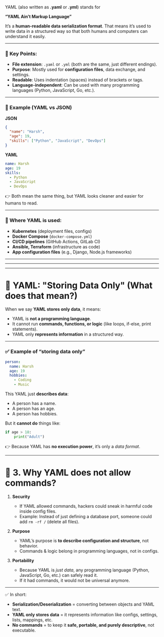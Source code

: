 YAML (also written as **.yaml** or **.yml**) stands for

**“YAML Ain’t Markup Language”**

It’s a **human-readable data serialization format**. That means it’s used to write data in a structured way so that both humans and computers can understand it easily.

---

### 🔑 Key Points:

* **File extension**: `.yaml` or `.yml` (both are the same, just different endings).
* **Purpose**: Mostly used for **configuration files**, data exchange, and settings.
* **Readable**: Uses indentation (spaces) instead of brackets or tags.
* **Language-independent**: Can be used with many programming languages (Python, JavaScript, Go, etc.).

---

### 📌 Example (YAML vs JSON)

**JSON**

```json
{
  "name": "Harsh",
  "age": 19,
  "skills": ["Python", "JavaScript", "DevOps"]
}
```

**YAML**

```yaml
name: Harsh
age: 19
skills:
  - Python
  - JavaScript
  - DevOps
```

👉 Both mean the same thing, but YAML looks cleaner and easier for humans to read.

---

### 📖 Where YAML is used:

* **Kubernetes** (deployment files, configs)
* **Docker Compose** (`docker-compose.yml`)
* **CI/CD pipelines** (GitHub Actions, GitLab CI)
* **Ansible, Terraform** (infrastructure as code)
* **App configuration files** (e.g., Django, Node.js frameworks)


---
---
---



# 🔹 YAML: "Storing Data Only" (What does that mean?)

When we say **YAML stores only data**, it means:

* YAML is **not a programming language**.
* It cannot run **commands, functions, or logic** (like loops, if-else, print statements).
* YAML only **represents information** in a structured way.

---

### ✅ Example of “storing data only”

```yaml
person:
  name: Harsh
  age: 19
  hobbies:
    - Coding
    - Music
```

This YAML just **describes data**:

* A person has a name.
* A person has an age.
* A person has hobbies.

But it **cannot do** things like:

```python
if age > 18:
    print("Adult")
```

👉 Because YAML has **no execution power**, it’s only a *data format*.

---

# 🔹 3. Why YAML does not allow commands?

1. **Security**

   * If YAML allowed commands, hackers could sneak in harmful code inside config files.
   * Example: Instead of just defining a database port, someone could add `rm -rf /` (delete all files).

2. **Purpose**

   * YAML’s purpose is **to describe configuration and structure**, not behavior.
   * Commands & logic belong in programming languages, not in configs.

3. **Portability**

   * Because YAML is *just data*, any programming language (Python, JavaScript, Go, etc.) can safely read it.
   * If it had commands, it would not be universal anymore.

---

✅ In short:

* **Serialization/Deserialization** = converting between objects and YAML text.
* **YAML only stores data** = it represents information like configs, settings, lists, mappings, etc.
* **No commands** = to keep it **safe, portable, and purely descriptive**, not executable.
